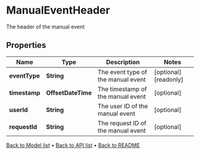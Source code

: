 

# ManualEventHeader

The header of the manual event

## Properties

| Name | Type | Description | Notes |
|------------ | ------------- | ------------- | -------------|
|**eventType** | **String** | The event type of the manual event |  [optional] [readonly] |
|**timestamp** | **OffsetDateTime** | The timestamp of the manual event |  [optional] |
|**userId** | **String** | The user ID of the manual event |  [optional] |
|**requestId** | **String** | The request ID of the manual event |  [optional] |



[Back to Model list](../README.md#documentation-for-models) &#8226; [Back to API list](../README.md#documentation-for-api-endpoints) &#8226; [Back to README](../README.md)


